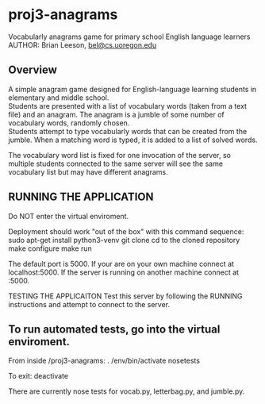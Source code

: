 # proj3-anagrams
Vocabularly anagrams game for primary school English language learners
AUTHOR: Brian Leeson, bel@cs.uoregon.edu

## Overview

A simple anagram game designed for English-language learning students in 
elementary and middle school.  
Students are presented with a list of vocabulary words (taken from a text file) 
and an anagram.  The anagram is a jumble of some number of vocabulary words, randomly chosen.  
Students attempt to type vocabularly words that can be created from the  
jumble.  When a matching word is typed, it is added to a list of solved words. 

The vocabulary word list is fixed for one invocation of the server, so multiple
students connected to the same server will see the same vocabulary list but may 
have different anagrams. 

## RUNNING THE APPLICATION
Do NOT enter the virtual enviroment.

Deployment should work "out of the box" with this command sequence:
sudo apt-get install python3-venv
git clone <gitURL>
cd to the cloned repository
make configure
make run

The default port is 5000. If your are on your own machine connect at localhost:5000. 
If the server is running on another machine connect at <OtherMachineIP>:5000.
 
TESTING THE APPLICAITON
Test this server by following the RUNNING instructions and attempt to connect to the server.

## To run automated tests, go into the virtual enviroment. 
From inside /proj3-anagrams:
. /env/bin/activate
nosetests

To exit:
deactivate

There are currently nose tests for vocab.py, letterbag.py, and jumble.py. 
